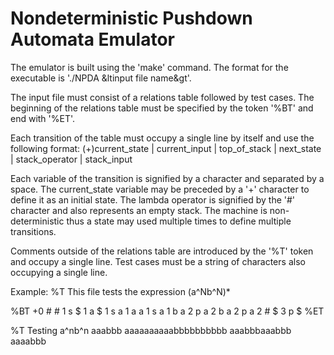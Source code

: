 # Nondeterministic Pushdown Automata Emulator

The emulator is built using the 'make' command.
The format for the executable is './NPDA &ltinput file name&gt'.

The input file must consist of a relations table followed by test cases.
The beginning of the relations table must be specified by the token '%BT' and end with '%ET'.

Each transition of the table must occupy a single line by itself and use the following format:
(+)current_state | current_input | top_of_stack | next_state | stack_operator | stack_input

Each variable of the transition is signified by a character and separated by a space.
The current_state variable may be preceded by a '+' character to define it as an initial state.
The lambda operator is signified by the '#' character and also represents an empty stack.
The machine is non-deterministic thus a state may used multiple times to define multiple transitions.

Comments outside of the relations table are introduced by the '%T' token and occupy a single line.
Test cases must be a string of characters also occupying a single line.

Example:
%T This file tests the expression (a^Nb^N)*

%BT
+0 # # 1 s $
1 a $ 1 s a
1 a a 1 s a
1 b a 2 p a
2 b a 2 p a
2 # $ 3 p $
%ET

%T Testing a^nb^n
aaabbb
aaaaaaaaaabbbbbbbbbb
aaabbbaaabbb
aaaabbb
 
